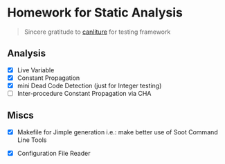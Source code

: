 # Homework for Static Analysis

> Sincere gratitude to [canliture](https://github.com/canliture/nju-software-analysis-homework) for testing framework

## Analysis 
- [x] Live Variable 
- [x] Constant Propagation
- [x] mini Dead Code Detection (just for Integer testing) 
- [ ] Inter-procedure Constant Propagation via CHA

## Miscs
- [x] Makefile for Jimple generation i.e.: make better use of Soot Command Line Tools
- [x] Configuration File Reader

